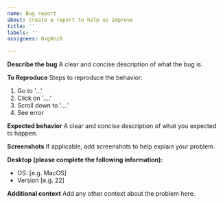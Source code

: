 ```yaml
---
name: Bug report
about: Create a report to help us improve
title: ''
labels: ''
assignees: 0xg0nz0

---
```


**Describe the bug**
A clear and concise description of what the bug is.

**To Reproduce**
Steps to reproduce the behavior:

1. Go to '...'
1. Click on '....'
1. Scroll down to '....'
1. See error

**Expected behavior**
A clear and concise description of what you expected to happen.

**Screenshots**
If applicable, add screenshots to help explain your problem.

**Desktop (please complete the following information):**

- OS: [e.g. MacOS]
- Version [e.g. 22]

**Additional context**
Add any other context about the problem here.
